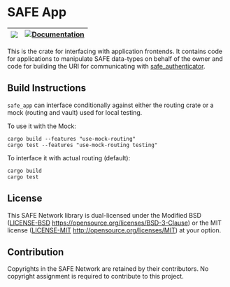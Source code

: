 # SAFE App

| [![](http://meritbadge.herokuapp.com/safe_app)](https://crates.io/crates/safe_app) | [![Documentation](https://docs.rs/safe_app/badge.svg)](https://docs.rs/safe_app) |
|:----------:|:----------:|

This is the crate for interfacing with application frontends. It contains code for applications to manipulate SAFE data-types on behalf of the owner and code for building the URI for communicating with [safe_authenticator](../safe_authenticator).

## Build Instructions

`safe_app` can interface conditionally against either the routing crate or a mock (routing and vault) used for local testing.

To use it with the Mock:

```
cargo build --features "use-mock-routing"
cargo test --features "use-mock-routing testing"
```

To interface it with actual routing (default):

```
cargo build
cargo test
```

## License

This SAFE Network library is dual-licensed under the Modified BSD ([LICENSE-BSD](LICENSE-BSD) https://opensource.org/licenses/BSD-3-Clause) or the MIT license ([LICENSE-MIT](LICENSE-MIT) http://opensource.org/licenses/MIT) at your option.

## Contribution

Copyrights in the SAFE Network are retained by their contributors. No copyright assignment is required to contribute to this project.
